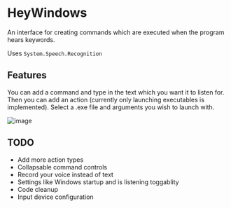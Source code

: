 # HeyWindows
 
An interface for creating commands which are executed when the program hears keywords. 

Uses `System.Speech.Recognition`

## Features
You can add a command and type in the text which you want it to listen for. Then you can add an action (currently only launching executables is implemented). Select a .exe file and arguments you wish to launch with.

![image](https://github.com/user-attachments/assets/33343047-a614-4346-920a-81c5504eebd5)

## TODO
- Add more action types
- Collapsable command controls
- Record your voice instead of text
- Settings like Windows startup and is listening toggablity
- Code cleanup
- Input device configuration
